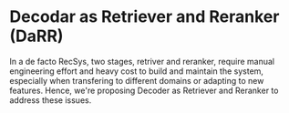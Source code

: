 # Decodar as Retriever and Reranker (DaRR)

In a de facto RecSys, two stages, retriver and reranker, require manual engineering effort and heavy cost to build and maintain the system, especially when transfering to different domains or adapting to new features. Hence, we're proposing Decoder as Retriever and Reranker to address these issues. 

